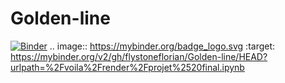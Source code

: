 # Golden-line
[![Binder](https://mybinder.org/badge_logo.svg)](https://mybinder.org/v2/gh/flystoneflorian/Golden-line/HEAD?urlpath=%2Fvoila%2Frender%2Fprojet%2520final.ipynb)
.. image:: https://mybinder.org/badge_logo.svg
 :target: https://mybinder.org/v2/gh/flystoneflorian/Golden-line/HEAD?urlpath=%2Fvoila%2Frender%2Fprojet%2520final.ipynb
